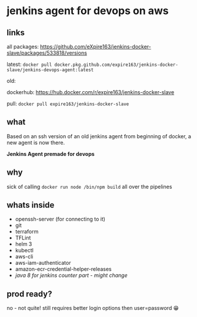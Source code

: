 # jenkins agent for devops on aws

## links

all packages:  https://github.com/eXpire163/jenkins-docker-slave/packages/533818/versions

latest: `docker pull docker.pkg.github.com/expire163/jenkins-docker-slave/jenkins-devops-agent:latest`

old: 

dockerhub: https://hub.docker.com/r/expire163/jenkins-docker-slave

pull: `docker pull expire163/jenkins-docker-slave`

## what

Based on an ssh version of an old jenkins agent from beginning of docker, a new agent is now there.

**Jenkins Agent premade for devops**

## why

sick of calling `docker run node /bin/npm build` all over the pipelines

## whats inside

- openssh-server (for connecting to it)
- git
- terraform
- TFLint
- helm 3
- kubectl
- aws-cli
- aws-iam-authenticator
- amazon-ecr-credential-helper-releases
- *java 8 for jenkins counter part - might change*


## prod ready?

no - not quite!
still requires better login options then user=password :grin:
